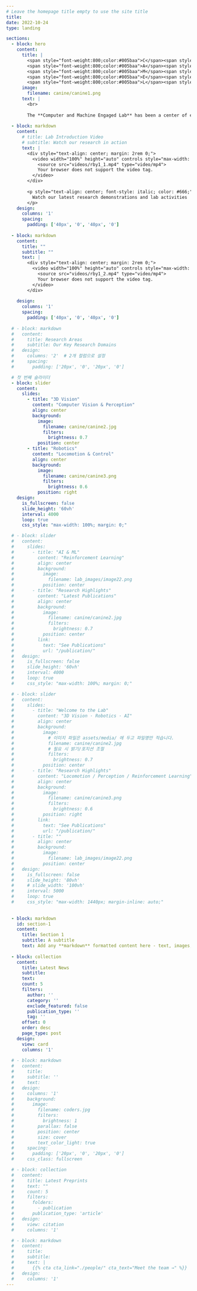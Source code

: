 ```yaml
---
# Leave the homepage title empty to use the site title
title:
date: 2022-10-24
type: landing

sections:
  - block: hero
    content:
      title: |
        <span style="font-weight:800;color:#005baa">C</span><span style="font-size:0.8em">omputer</span><br>
        <span style="font-weight:800;color:#005baa">A</span><span style="font-size:0.8em">nd</span><br>
        <span style="font-weight:800;color:#005baa">M</span><span style="font-size:0.8em">achine</span><br>
        <span style="font-weight:800;color:#005baa">E</span><span style="font-size:0.8em">ngaged</span><br>
        <span style="font-weight:800;color:#005baa">L</span><span style="font-size:0.8em">ab</span>
      image:
        filename: canine/canine1.png
      text: |
        <br>
        
        The **Computer and Machine Engaged Lab** has been a center of excellence for Physical Artificial Intelligence research, teaching, and practice since its founding in 2020.
  
  - block: markdown
    content:
      # title: Lab Introduction Video
      # subtitle: Watch our research in action
      text: |
        <div style="text-align: center; margin: 2rem 0;">
          <video width="100%" height="auto" controls style="max-width: 800px; border-radius: 8px;">
            <source src="videos/rby1_1.mp4" type="video/mp4">
            Your browser does not support the video tag.
          </video>
        </div>
        
        <p style="text-align: center; font-style: italic; color: #666;">
          Watch our latest research demonstrations and lab activities
        </p>
    design:
      columns: '1'
      spacing:
        padding: ['40px', '0', '40px', '0']
  
  - block: markdown
    content:
      title: ""
      subtitle: ""
      text: |
        <div style="text-align: center; margin: 2rem 0;">
          <video width="100%" height="auto" controls style="max-width: 800px; border-radius: 8px;">
            <source src="videos/rby1_2.mp4" type="video/mp4">
            Your browser does not support the video tag.
          </video>
        </div>
        
    design:
      columns: '1'
      spacing:
        padding: ['40px', '0', '40px', '0']
  
  # - block: markdown
  #   content:
  #     title: Research Areas
  #     subtitle: Our Key Research Domains
  #   design:
  #     columns: '2'  # 2개 컬럼으로 설정
  #     spacing:
  #       padding: ['20px', '0', '20px', '0']

  # 첫 번째 슬라이더
  - block: slider
    content:
      slides:
        - title: "3D Vision"
          content: "Computer Vision & Perception"
          align: center
          background:
            image:
              filename: canine/canine2.jpg
              filters:
                brightness: 0.7
            position: center
        - title: "Robotics"
          content: "Locomotion & Control"
          align: center
          background:
            image:
              filename: canine/canine3.png
              filters:
                brightness: 0.6
            position: right
    design:
      is_fullscreen: false
      slide_height: '60vh'
      interval: 4000
      loop: true
      css_style: "max-width: 100%; margin: 0;"

  # - block: slider
  #   content:
  #     slides:
  #       - title: "AI & ML"
  #         content: "Reinforcement Learning"
  #         align: center
  #         background:
  #           image:
  #             filename: lab_images/image22.png
  #           position: center
  #       - title: "Research Highlights"
  #         content: "Latest Publications"
  #         align: center
  #         background:
  #           image:
  #             filename: canine/canine2.jpg
  #             filters:
  #               brightness: 0.7
  #           position: center
  #         link:
  #           text: "See Publications"
  #           url: "/publication/"
  #   design:
  #     is_fullscreen: false
  #     slide_height: '60vh'
  #     interval: 4000
  #     loop: true
  #     css_style: "max-width: 100%; margin: 0;"

  # - block: slider
  #   content:
  #     slides:
  #       - title: "Welcome to the Lab"
  #         content: "3D Vision · Robotics · AI"
  #         align: center
  #         background:
  #           image:
  #             # 이미지 파일은 assets/media/ 에 두고 파일명만 적습니다.
  #             filename: canine/canine2.jpg
  #             # 필요 시 밝기/포지션 조절
  #             filters:
  #               brightness: 0.7
  #           position: center
  #       - title: "Research Highlights"
  #         content: "Locomotion / Perception / Reinforcement Learning"
  #         align: center
  #         background:
  #           image:
  #             filename: canine/canine3.png
  #             filters:
  #               brightness: 0.6
  #           position: right
  #         link:
  #           text: "See Publications"
  #           url: "/publication/"
  #       - title: ""
  #         align: center
  #         background:
  #           image:
  #             filename: lab_images/image22.png
  #           position: center
  #   design:
  #     is_fullscreen: false
  #     slide_height: '80vh'
  #     # slide_width: '100vh'
  #     interval: 5000
  #     loop: true
  #     css_style: "max-width: 1440px; margin-inline: auto;"
    
      
  - block: markdown
    id: section-1
    content:
      title: Section 1
      subtitle: A subtitle
      text: Add any **markdown** formatted content here - text, images, videos, galleries - and even HTML code!
  
  - block: collection
    content:
      title: Latest News
      subtitle:
      text:
      count: 5
      filters:
        author: ''
        category: ''
        exclude_featured: false
        publication_type: ''
        tag: ''
      offset: 0
      order: desc
      page_type: post
    design:
      view: card
      columns: '1'
  
  # - block: markdown
  #   content:
  #     title:
  #     subtitle: ''
  #     text:
  #   design:
  #     columns: '1'
  #     background:
  #       image: 
  #         filename: coders.jpg
  #         filters:
  #           brightness: 1
  #         parallax: false
  #         position: center
  #         size: cover
  #         text_color_light: true
  #     spacing:
  #       padding: ['20px', '0', '20px', '0']
  #     css_class: fullscreen

  # - block: collection
  #   content:
  #     title: Latest Preprints
  #     text: ""
  #     count: 5
  #     filters:
  #       folders:
  #         - publication
  #       publication_type: 'article'
  #   design:
  #     view: citation
  #     columns: '1'

  # - block: markdown
  #   content:
  #     title:
  #     subtitle:
  #     text: |
  #       {{% cta cta_link="./people/" cta_text="Meet the team →" %}}
  #   design:
  #     columns: '1'
---
```

